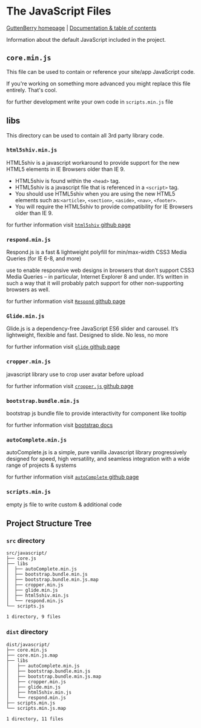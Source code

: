 # The JavaScript Files

[GuttenBerry homepage][homepage] | [Documentation & table of contents](TOC.md)

[homepage]: <https://mohammed-taysser.github.io/Gutenberry/>
[cropper]: <https://github.com/fengyuanchen/cropperjs>
[html5shiv]: <https://github.com/aFarkas/html5shiv>
[Respond]: <https://github.com/scottjehl/Respond>
[glide]: <https://github.com/glidejs/glide>
[autoComplete]: <https://github.com/TarekRaafat/autoComplete.js>

Information about the default JavaScript included in the project.

## `core.min.js`

This file can be used to contain or reference your site/app JavaScript code.

If you're working on something more advanced you might replace this file entirely.
That's cool.

for further development write your own code in  `scripts.min.js` file

## libs

This directory can be used to contain all 3rd party library code.

### `html5shiv.min.js`

HTML5shiv is a javascript workaround to provide support for the new HTML5 elements in IE Browsers older than IE 9.

- HTML5shiv is found within the `<head>` tag.
- HTML5shiv is a javascript file that is referenced in a `<script>` tag.
- You should use HTML5shiv when you are using the new HTML5 elements such as:`<article>`, `<section>`, `<aside>`, `<nav>`, `<footer>`.
- You will require the HTML5shiv to provide compatibility for IE Browsers older than IE 9.

for further information visit [`html5shiv` github page][html5shiv]

### `respond.min.js`

Respond.js is a fast & lightweight polyfill for min/max-width CSS3 Media Queries (for IE 6-8, and more)

use to enable responsive web designs in browsers that don’t support CSS3 Media Queries – in particular, Internet Explorer 8 and under. It’s written in such a way that it will probably patch support for other non-supporting browsers as well.

for further information visit [`Respond` github page][Respond]

### `Glide.min.js`

Glide.js is a dependency-free JavaScript ES6 slider and carousel. It’s lightweight, flexible and fast. Designed to slide. No less, no more

for further information visit [`glide` github page][glide]

### `cropper.min.js`

javascript library use to crop user avatar before upload

for further information visit [`cropper.js` github page][cropper]

### `bootstrap.bundle.min.js`

bootstrap js bundle file to provide interactivity for component like tooltip

for further information visit [bootstrap docs](https://getbootstrap.com/docs/5.1/getting-started/javascript/)

### `autoComplete.min.js`

autoComplete.js is a simple, pure vanilla Javascript library progressively designed for speed, high versatility, and seamless integration with a wide range of projects & systems

for further information visit [`autoComplete` github page][autoComplete]

### `scripts.min.js`

empty js file to write custom & additional code

## Project Structure Tree

### `src` directory

```text
src/javascript/
├── core.js
├── libs
│  ├── autoComplete.min.js
│  ├── bootstrap.bundle.min.js
│  ├── bootstrap.bundle.min.js.map
│  ├── cropper.min.js
│  ├── glide.min.js
│  ├── html5shiv.min.js
│  └── respond.min.js
└── scripts.js

1 directory, 9 files
```

### `dist` directory

```text
dist/javascript/
├── core.min.js
├── core.min.js.map
├── libs
│   ├── autoComplete.min.js
│   ├── bootstrap.bundle.min.js
│   ├── bootstrap.bundle.min.js.map
│   ├── cropper.min.js
│   ├── glide.min.js
│   ├── html5shiv.min.js
│   └── respond.min.js
├── scripts.min.js
└── scripts.min.js.map

1 directory, 11 files
```
